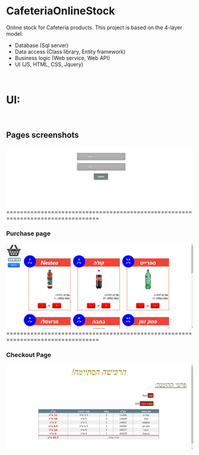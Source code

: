 # CafeteriaOnlineStock

Online stock for Cafeteria products.
This project is based on the 4-layer model:
- Database (Sql server)
- Data access (Class library, Entity framework)
- Business logic (Web service, Web API)
- UI (JS, HTML, CSS, Jquery)
<br/>
<h1>UI:</h1>
<br/>                                                                                                                              
<div>
    <h2>Pages screenshots</h2>
    <img src="Exe4/Screenshots/image1.png" width="800">
</div>
<span>=================================================================================</span>
<div>
    <h3>Purchase page</h3>
    <img src="Exe4/Screenshots/image2.JPG" width="800" />
</div>
<span>=================================================================================</span>
<div>
    <h3>Checkout Page</h3>
    <img src="Exe4/Screenshots/image3.JPG" width="800" />
</div>

